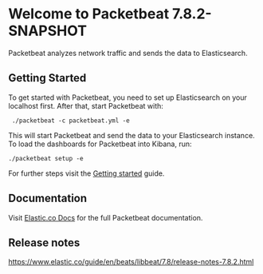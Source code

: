 # Welcome to Packetbeat 7.8.2-SNAPSHOT

Packetbeat analyzes network traffic and sends the data to Elasticsearch.

## Getting Started

To get started with Packetbeat, you need to set up Elasticsearch on
your localhost first. After that, start Packetbeat with:

     ./packetbeat -c packetbeat.yml -e

This will start Packetbeat and send the data to your Elasticsearch
instance. To load the dashboards for Packetbeat into Kibana, run:

    ./packetbeat setup -e

For further steps visit the
[Getting started](https://www.elastic.co/guide/en/beats/packetbeat/7.8/packetbeat-getting-started.html) guide.

## Documentation

Visit [Elastic.co Docs](https://www.elastic.co/guide/en/beats/packetbeat/7.8/index.html)
for the full Packetbeat documentation.

## Release notes

https://www.elastic.co/guide/en/beats/libbeat/7.8/release-notes-7.8.2.html
